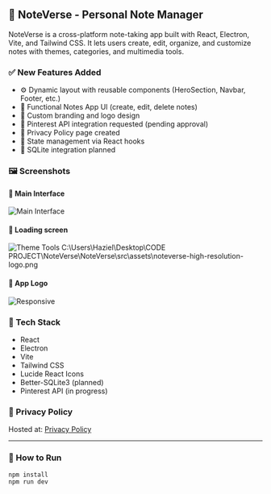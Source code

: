 ## 🚀 NoteVerse - Personal Note Manager

NoteVerse is a cross-platform note-taking app built with React, Electron, Vite, and Tailwind CSS. It lets users create, edit, organize, and customize notes with themes, categories, and multimedia tools.

### ✅ New Features Added

- ⚙️ Dynamic layout with reusable components (HeroSection, Navbar, Footer, etc.)
- 🧠 Functional Notes App UI (create, edit, delete notes)
- 🎨 Custom branding and logo design
- 📌 Pinterest API integration requested (pending approval)
- 🔐 Privacy Policy page created
- 💾 State management via React hooks
- 🧱 SQLite integration planned

### 🖼️ Screenshots

#### 📌 Main Interface

![Main Interface](./src/assets/screenshot-main.png)

#### 🎨 Loading screen

![Theme Tools](./src/assets/screenshot-loading.png)
C:\Users\Haziel\Desktop\CODE PROJECT\NoteVerse\NoteVerse\src\assets\noteverse-high-resolution-logo.png

#### 📱 App Logo

![Responsive](./src/assets/noteverse-high-resolution-logo.png)

### 🧰 Tech Stack

- React
- Electron
- Vite
- Tailwind CSS
- Lucide React Icons
- Better-SQLite3 (planned)
- Pinterest API (in progress)

### 📜 Privacy Policy

Hosted at: [Privacy Policy](https://github.com/HazielCancino/noteverse/blob/main/PRIVACY.md)

---

### 🔧 How to Run

```bash
npm install
npm run dev
```
